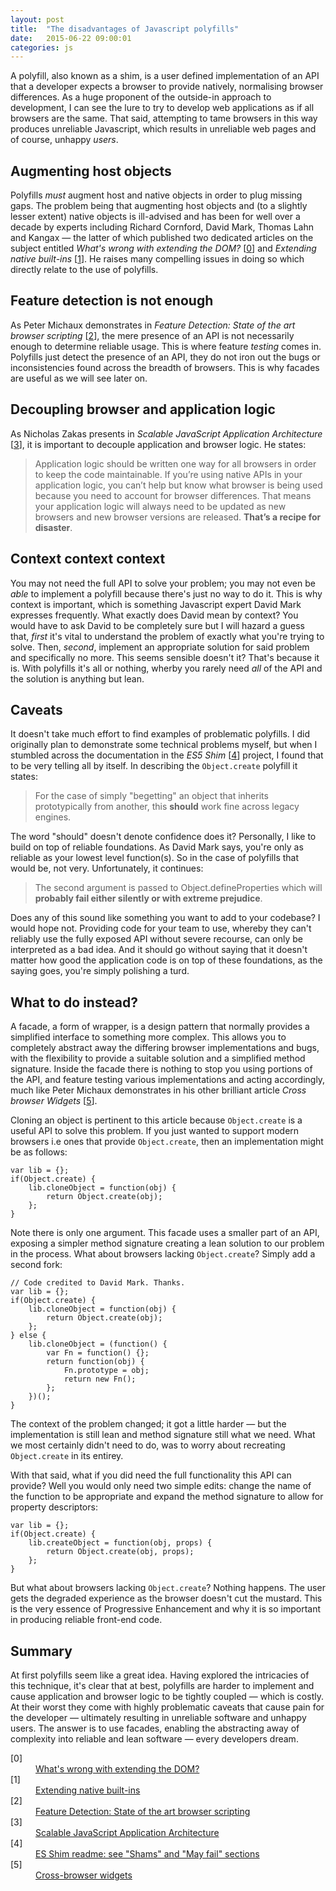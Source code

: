 ```yaml
---
layout: post
title:  "The disadvantages of Javascript polyfills"
date:   2015-06-22 09:00:01
categories: js
---
```


A polyfill, also known as a shim, is a user defined implementation of an API that a developer expects a browser to provide natively, normalising browser differences. As a huge proponent of the outside-in approach to development, I can see the lure to try to develop web applications as if all browsers are the same. That said, attempting to tame browsers in this way produces unreliable Javascript, which results in unreliable web pages and of course, unhappy *users*.

## Augmenting host objects

Polyfills *must* augment host and native objects in order to plug missing gaps. The problem being that augmenting host objects and (to a slightly lesser extent) native objects is ill-advised and has been for well over a decade by experts including Richard Cornford, David Mark, Thomas Lahn and Kangax &mdash; the latter of which published two dedicated articles on the subject entitled *What's wrong with extending the DOM?* [[0](#ref0)] and *Extending native built-ins* [[1](#ref1)]. He raises many compelling issues in doing so which directly relate to the use of polyfills.

## Feature detection is not enough

As Peter Michaux demonstrates in *Feature Detection: State of the art browser scripting* [[2](#ref2)], the mere presence of an API is not necessarily enough to determine reliable usage. This is where feature *testing* comes in. Polyfills just detect the presence of an API, they do not iron out the bugs or inconsistencies found across the breadth of browsers. This is why facades are useful as we will see later on.

## Decoupling browser and application logic

As Nicholas Zakas presents in *Scalable JavaScript Application Architecture* [[3](#ref3)], it is important to decouple application and browser logic. He states:

> Application logic should be written one way for all browsers in order to keep the code maintainable. If you’re using native APIs in your application logic, you can’t help but know what browser is being used because you need to account for browser differences. That means your application logic will always need to be updated as new browsers and new browser versions are released. **That’s a recipe for disaster**.

## Context context context

You may not need the full API to solve your problem; you may not even be *able* to implement a polyfill because there's just no way to do it. This is why context is important, which is something Javascript expert David Mark expresses frequently. What exactly does David mean by context? You would have to ask David to be completely sure but I will hazard a guess that, *first* it's vital to understand the problem of exactly what you're trying to solve. Then, *second*, implement an appropriate solution for said problem and specifically no more. This seems sensible doesn't it? That's because it is. With polyfills it's all or nothing, wherby you rarely need *all* of the API and the solution is anything but lean.

## Caveats

It doesn't take much effort to find examples of problematic polyfills. I did originally plan to demonstrate some technical problems myself, but when I stumbled across the documentation in the *ES5 Shim* [[4](#ref4)] project, I found that to be very telling all by itself. In describing the `Object.create` polyfill it states:

> For the case of simply "begetting" an object that inherits prototypically from another, this **should** work fine across legacy engines.

The word "should" doesn't denote confidence does it? Personally, I like to build on top of reliable foundations. As David Mark says, you're only as reliable as your lowest level function(s). So in the case of polyfills that would be, not very. Unfortunately, it continues:

> The second argument is passed to Object.defineProperties which will **probably fail either silently or with extreme prejudice**.

Does any of this sound like something you want to add to your codebase? I would hope not. Providing code for your team to use, whereby they can't reliably use the fully exposed API without severe recourse, can only be interpreted as a bad idea. And it should go without saying that it doesn't matter how good the application code is on top of these foundations, as the saying goes, you're simply polishing a turd.

## What to do instead?

A facade, a form of wrapper, is a design pattern that normally provides a simplified interface to something more complex. This allows you to completely abstract away the differing browser implementations and bugs, with the flexibility to provide a suitable solution and a simplified method signature. Inside the facade there is nothing to stop you using portions of the API, and feature testing various implementations and acting accordingly, much like Peter Michaux demonstrates in his other brilliant article *Cross browser Widgets* [[5](#ref5)].

Cloning an object is pertinent to this article because `Object.create` is a useful API to solve this problem. If you just wanted to support modern browsers i.e ones that provide `Object.create`, then an implementation might be as follows:

	var lib = {};
	if(Object.create) {
		lib.cloneObject = function(obj) {
			return Object.create(obj);
		};
	}

Note there is only one argument. This facade uses a smaller part of an API, exposing a simpler method signature creating a lean solution to our problem in the process. What about browsers lacking `Object.create`? Simply add a second fork:

	// Code credited to David Mark. Thanks.
	var lib = {};
	if(Object.create) {
		lib.cloneObject = function(obj) {
			return Object.create(obj);
		};
	} else {
		lib.cloneObject = (function() {
			var Fn = function() {};
			return function(obj) {
				Fn.prototype = obj;
				return new Fn();
			};
		})();
	}

The context of the problem changed; it got a little harder &mdash;  but the implementation is still lean and method signature still what we need. What we most certainly didn't need to do, was to worry about recreating `Object.create` in its entirey.

With that said, what if you did need the full functionality this API can provide? Well you would only need two simple edits: change the name of the function to be appropriate and expand the method signature to allow for property descriptors:

	var lib = {};
	if(Object.create) {
		lib.createObject = function(obj, props) {
			return Object.create(obj, props);
		};
	}

But what about browsers lacking `Object.create`? Nothing happens. The user gets the degraded experience as the browser doesn't cut the mustard. This is the very essence of Progressive Enhancement and why it is so important in producing reliable front-end code.

## Summary

At first polyfills seem like a great idea. Having explored the intricacies of this technique, it's clear that at best, polyfills are harder to implement and cause application and browser logic to be tightly coupled &mdash; which is costly. At their worst they come with highly problematic caveats that cause pain for the developer &mdash; ultimately resulting in unreliable software and unhappy users. The answer is to use facades, enabling the abstracting away of complexity into reliable and lean software &mdash; every developers dream.

<dl>
	<dt class="citation" id="ref0">[0]</dt>
	<dd><a href="http://perfectionkills.com/whats-wrong-with-extending-the-dom/">What's wrong with extending the DOM?</a></dd>
	<dt class="citation" id="ref1">[1]</dt>
	<dd><a href="http://perfectionkills.com/extending-native-builtins/">Extending native built-ins</a></dd>
	<dt class="citation" id="ref2">[2]</dt>
	<dd><a href="http://peter.michaux.ca/articles/feature-detection-state-of-the-art-browser-scripting">Feature Detection: State of the art browser scripting</a></dd>
	<dt class="citation" id="ref3">[3]</dt>
	<dd><a href="https://www.youtube.com/watch?v=vXjVFPosQHw">Scalable JavaScript Application Architecture</a></dd>
	<dt class="citation" id="ref4">[4]</dt>
	<dd><a href="https://github.com/es-shims/es5-shim">ES Shim readme: see "Shams" and "May fail" sections</a></dd>
	<dt class="citation" id="ref5">[5]</dt>
	<dd><a href="http://peter.michaux.ca/articles/cross-browser-widgets">Cross-browser widgets</a></dd>
</dl>

<!--

* Why this article? The world has gone crazy for polyfills and I can see why. But the world goes crazy for McDonalds and it's bad for us. I want to explain why this seemingly popular technique to develope web applications, whilst popular, is actually a bad idea so that your software development is more reliable and in turn ensures happy users.

* Browsers are written by us humans and so it follows that browsers contain bugs. Just because an API is implemented in a browser doesn't mean it's trustworthy. Sometimes, the spec is simply misunderstood and implemented differently across browser vendors. Adding a polyfill to the mix just adds complexity in the form of another user-defined implementation.

* The main takeaway is that you can't rely on native APIs, you can't rely on your implementation of a native API and sometimes a polyfill is impossible to implement using alternative methods. e.g. polyfill attachEvent or getElementById. And this doesn't just apply to old APIs, same goes for new ones like Zakas matchMedia.

* CONSISTENCY Then there is the question of consistency. Do you want to use some polyfills and some facades. Probably not. Just use a consistent abstraction, a facade.

* The idea of browsers TODAY being okay to polyfill. Browsers come out all the time and then yesterdays modern browsers are screwed, u end up having to polyfill everything from getEBI to addListener.

The host is a dynamic and unpredictable environment, and polyfills try to bend the rules in order to create a static environment. At best, polyfills are harder to implement. At their worst, they are impossible to implement to standard. This increases development effort significantly but even worse, results in unreliable software. The answer, is of course to use wrappers. You get all the same functionality but without the pitfalls.

-->

